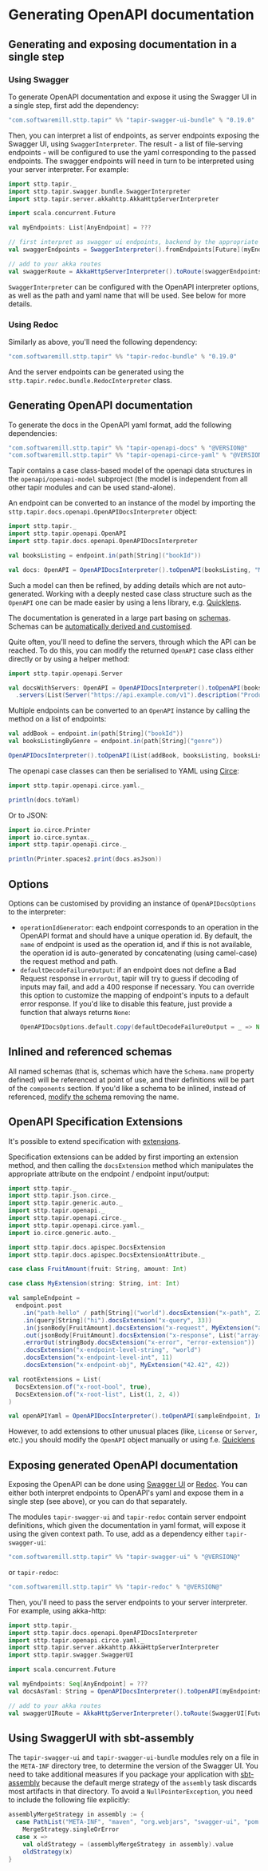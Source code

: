 # Generating OpenAPI documentation

## Generating and exposing documentation in a single step

### Using Swagger

To generate OpenAPI documentation and expose it using the Swagger UI in a single step, first add the dependency:

```scala
"com.softwaremill.sttp.tapir" %% "tapir-swagger-ui-bundle" % "0.19.0"
```

Then, you can interpret a list of endpoints, as server endpoints exposing the Swagger UI, using `SwaggerInterpreter`. 
The result - a list of file-serving endpoints - will be configured to use the yaml corresponding to the passed 
endpoints. The swagger endpoints will need in turn to be interpreted using your server interpreter. For example:

```scala mdoc:compile-only
import sttp.tapir._
import sttp.tapir.swagger.bundle.SwaggerInterpreter
import sttp.tapir.server.akkahttp.AkkaHttpServerInterpreter

import scala.concurrent.Future

val myEndpoints: List[AnyEndpoint] = ???

// first interpret as swagger ui endpoints, backend by the appropriate yaml
val swaggerEndpoints = SwaggerInterpreter().fromEndpoints[Future](myEndpoints, "My App", "1.0")

// add to your akka routes
val swaggerRoute = AkkaHttpServerInterpreter().toRoute(swaggerEndpoints)
```

`SwaggerInterpreter` can be configured with the OpenAPI interpreter options, as well as the path and yaml name that
will be used. See below for more details.

### Using Redoc

Similarly as above, you'll need the following dependency:

```scala
"com.softwaremill.sttp.tapir" %% "tapir-redoc-bundle" % "0.19.0"
```

And the server endpoints can be generated using the `sttp.tapir.redoc.bundle.RedocInterpreter` class.

## Generating OpenAPI documentation

To generate the docs in the OpenAPI yaml format, add the following dependencies:

```scala
"com.softwaremill.sttp.tapir" %% "tapir-openapi-docs" % "@VERSION@"
"com.softwaremill.sttp.tapir" %% "tapir-openapi-circe-yaml" % "@VERSION@"
```

Tapir contains a case class-based model of the openapi data structures in the `openapi/openapi-model` subproject (the
model is independent from all other tapir modules and can be used stand-alone).
 
An endpoint can be converted to an instance of the model by importing the `sttp.tapir.docs.openapi.OpenAPIDocsInterpreter` 
object:

```scala mdoc:silent
import sttp.tapir._
import sttp.tapir.openapi.OpenAPI
import sttp.tapir.docs.openapi.OpenAPIDocsInterpreter

val booksListing = endpoint.in(path[String]("bookId"))

val docs: OpenAPI = OpenAPIDocsInterpreter().toOpenAPI(booksListing, "My Bookshop", "1.0")
```

Such a model can then be refined, by adding details which are not auto-generated. Working with a deeply nested case 
class structure such as the `OpenAPI` one can be made easier by using a lens library, e.g. [Quicklens](https://github.com/adamw/quicklens).

The documentation is generated in a large part basing on [schemas](../endpoint/codecs.md#schemas). Schemas can be
[automatically derived and customised](../endpoint/schemas.md).

Quite often, you'll need to define the servers, through which the API can be reached. To do this, you can modify the
returned `OpenAPI` case class either directly or by using a helper method:

```scala mdoc:silent
import sttp.tapir.openapi.Server

val docsWithServers: OpenAPI = OpenAPIDocsInterpreter().toOpenAPI(booksListing, "My Bookshop", "1.0")
  .servers(List(Server("https://api.example.com/v1").description("Production server")))
```

Multiple endpoints can be converted to an `OpenAPI` instance by calling the method on a list of endpoints:

```scala mdoc:invisible
val addBook = endpoint.in(path[String]("bookId"))
val booksListingByGenre = endpoint.in(path[String]("genre"))
```

```scala mdoc:silent
OpenAPIDocsInterpreter().toOpenAPI(List(addBook, booksListing, booksListingByGenre), "My Bookshop", "1.0")
```

The openapi case classes can then be serialised to YAML using [Circe](https://circe.github.io/circe/):

```scala mdoc:silent
import sttp.tapir.openapi.circe.yaml._

println(docs.toYaml)
```

Or to JSON:

```scala mdoc:silent
import io.circe.Printer
import io.circe.syntax._
import sttp.tapir.openapi.circe._

println(Printer.spaces2.print(docs.asJson))
```

## Options

Options can be customised by providing an instance of `OpenAPIDocsOptions` to the interpreter:

* `operationIdGenerator`: each endpoint corresponds to an operation in the OpenAPI format and should have a unique 
  operation id. By default, the `name` of endpoint is used as the operation id, and if this is not available, the 
  operation id is auto-generated by concatenating (using camel-case) the request method and path.
* `defaultDecodeFailureOutput`: if an endpoint does not define a Bad Request response in `errorOut`,
  tapir will try to guess if decoding of inputs may fail, and add a 400 response if necessary.
  You can override this option to customize the mapping of endpoint's inputs to a default error response.
  If you'd like to disable this feature, just provide a function that always returns `None`:
  ```scala
  OpenAPIDocsOptions.default.copy(defaultDecodeFailureOutput = _ => None)
  ```

## Inlined and referenced schemas

All named schemas (that is, schemas which have the `Schema.name` property defined) will be referenced at point of
use, and their definitions will be part of the `components` section. If you'd like a schema to be inlined, instead
of referenced, [modify the schema](../endpoint/schemas.md) removing the name.

## OpenAPI Specification Extensions

It's possible to extend specification with [extensions](https://swagger.io/docs/specification/openapi-extensions/).

Specification extensions can be added by first importing an extension method, and then calling the `docsExtension`
method which manipulates the appropriate attribute on the endpoint / endpoint input/output:

```scala mdoc:compile-only
import sttp.tapir._
import sttp.tapir.json.circe._
import sttp.tapir.generic.auto._
import sttp.tapir.openapi._
import sttp.tapir.openapi.circe._
import sttp.tapir.openapi.circe.yaml._
import io.circe.generic.auto._

import sttp.tapir.docs.apispec.DocsExtension
import sttp.tapir.docs.apispec.DocsExtensionAttribute._

case class FruitAmount(fruit: String, amount: Int)

case class MyExtension(string: String, int: Int)

val sampleEndpoint =
  endpoint.post
    .in("path-hello" / path[String]("world").docsExtension("x-path", 22))
    .in(query[String]("hi").docsExtension("x-query", 33))
    .in(jsonBody[FruitAmount].docsExtension("x-request", MyExtension("a", 1)))
    .out(jsonBody[FruitAmount].docsExtension("x-response", List("array-0", "array-1")).docsExtension("x-response", "foo"))
    .errorOut(stringBody.docsExtension("x-error", "error-extension"))
    .docsExtension("x-endpoint-level-string", "world")
    .docsExtension("x-endpoint-level-int", 11)
    .docsExtension("x-endpoint-obj", MyExtension("42.42", 42))

val rootExtensions = List(
  DocsExtension.of("x-root-bool", true),
  DocsExtension.of("x-root-list", List(1, 2, 4))
)

val openAPIYaml = OpenAPIDocsInterpreter().toOpenAPI(sampleEndpoint, Info("title", "1.0"), rootExtensions).toYaml
```

However, to add extensions to other unusual places (like, `License` or `Server`, etc.) you should modify the `OpenAPI`
object manually or using f.e. [Quicklens](https://github.com/softwaremill/quicklens)

## Exposing generated OpenAPI documentation

Exposing the OpenAPI can be done using [Swagger UI](https://swagger.io/tools/swagger-ui/) or 
[Redoc](https://github.com/Redocly/redoc). You can either both interpret endpoints to OpenAPI's yaml and expose
them in a single step (see above), or you can do that separately.

The modules `tapir-swagger-ui` and `tapir-redoc` contain server endpoint definitions, which given the documentation in 
yaml format, will expose it using the given context path. To use, add as a dependency either 
`tapir-swagger-ui`:
```scala
"com.softwaremill.sttp.tapir" %% "tapir-swagger-ui" % "@VERSION@"
```

or `tapir-redoc`:
```scala
"com.softwaremill.sttp.tapir" %% "tapir-redoc" % "@VERSION@"
```

Then, you'll need to pass the server endpoints to your server interpreter. For example, using akka-http:

```scala mdoc:compile-only
import sttp.tapir._
import sttp.tapir.docs.openapi.OpenAPIDocsInterpreter
import sttp.tapir.openapi.circe.yaml._
import sttp.tapir.server.akkahttp.AkkaHttpServerInterpreter
import sttp.tapir.swagger.SwaggerUI

import scala.concurrent.Future

val myEndpoints: Seq[AnyEndpoint] = ???
val docsAsYaml: String = OpenAPIDocsInterpreter().toOpenAPI(myEndpoints, "My App", "1.0").toYaml

// add to your akka routes
val swaggerUIRoute = AkkaHttpServerInterpreter().toRoute(SwaggerUI[Future](docsAsYaml))
```

## Using SwaggerUI with sbt-assembly

The `tapir-swagger-ui` and `tapir-swagger-ui-bundle` modules rely on a file in the `META-INF` directory tree, to 
determine the version of the Swagger UI.  You need to take additional measures if you package your application with 
[sbt-assembly](https://github.com/sbt/sbt-assembly) because the default merge strategy of the `assembly` task discards 
most artifacts in that directory. To avoid a `NullPointerException`, you need to include the following file explicitly:

```scala
assemblyMergeStrategy in assembly := {
  case PathList("META-INF", "maven", "org.webjars", "swagger-ui", "pom.properties") =>
    MergeStrategy.singleOrError
  case x =>
    val oldStrategy = (assemblyMergeStrategy in assembly).value
    oldStrategy(x)
}
```
